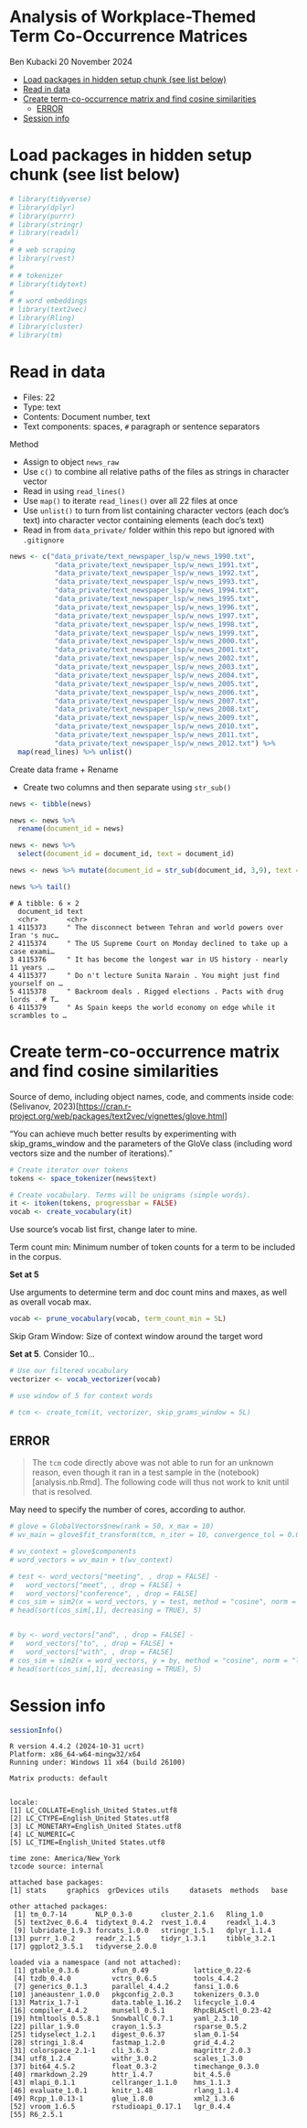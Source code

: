 Analysis of Workplace-Themed Term Co-Occurrence Matrices
================
Ben Kubacki
20 November 2024

- [Load packages in hidden setup chunk (see list
  below)](#load-packages-in-hidden-setup-chunk-see-list-below)
- [Read in data](#read-in-data)
- [Create term-co-occurrence matrix and find cosine
  similarities](#create-term-co-occurrence-matrix-and-find-cosine-similarities)
  - [ERROR](#error)
- [Session info](#session-info)

# Load packages in hidden setup chunk (see list below)

``` r
# library(tidyverse)
# library(dplyr)
# library(purrr)
# library(stringr)
# library(readxl)
# 
# # web scraping
# library(rvest)
# 
# # tokenizer
# library(tidytext)
# 
# # word embeddings
# library(text2vec)
# library(Rling)
# library(cluster)
# library(tm)
```

# Read in data

- Files: 22  
- Type: text  
- Contents: Document number, text  
- Text components: spaces, `#` paragraph or sentence separators

Method

- Assign to object `news_raw`  
- Use `c()` to combine all relative paths of the files as strings in
  character vector  
- Read in using `read_lines()`  
- Use `map()` to iterate `read_lines()` over all 22 files at once  
- Use `unlist()` to turn from list containing character vectors (each
  doc’s text) into character vector containing elements (each doc’s
  text)  
- Read in from `data_private/` folder within this repo but ignored with
  `.gitignore`

``` r
news <- c("data_private/text_newspaper_lsp/w_news_1990.txt",
           "data_private/text_newspaper_lsp/w_news_1991.txt",
           "data_private/text_newspaper_lsp/w_news_1992.txt",
           "data_private/text_newspaper_lsp/w_news_1993.txt",
           "data_private/text_newspaper_lsp/w_news_1994.txt",
           "data_private/text_newspaper_lsp/w_news_1995.txt",
           "data_private/text_newspaper_lsp/w_news_1996.txt",
           "data_private/text_newspaper_lsp/w_news_1997.txt",
           "data_private/text_newspaper_lsp/w_news_1998.txt",
           "data_private/text_newspaper_lsp/w_news_1999.txt",
           "data_private/text_newspaper_lsp/w_news_2000.txt",
           "data_private/text_newspaper_lsp/w_news_2001.txt",
           "data_private/text_newspaper_lsp/w_news_2002.txt",
           "data_private/text_newspaper_lsp/w_news_2003.txt",
           "data_private/text_newspaper_lsp/w_news_2004.txt",
           "data_private/text_newspaper_lsp/w_news_2005.txt",
           "data_private/text_newspaper_lsp/w_news_2006.txt",
           "data_private/text_newspaper_lsp/w_news_2007.txt",
           "data_private/text_newspaper_lsp/w_news_2008.txt",
           "data_private/text_newspaper_lsp/w_news_2009.txt",
           "data_private/text_newspaper_lsp/w_news_2010.txt",
           "data_private/text_newspaper_lsp/w_news_2011.txt",
           "data_private/text_newspaper_lsp/w_news_2012.txt") %>% 
  map(read_lines) %>% unlist() 
```

Create data frame + Rename

- Create two columns and then separate using `str_sub()`

``` r
news <- tibble(news)

news <- news %>% 
  rename(document_id = news)

news <- news %>% 
  select(document_id = document_id, text = document_id)

news <- news %>% mutate(document_id = str_sub(document_id, 3,9), text = str_sub(text, start = 10)) 

news %>% tail()
```

    # A tibble: 6 × 2
      document_id text                                                              
      <chr>       <chr>                                                             
    1 4115373     " The disconnect between Tehran and world powers over Iran 's nuc…
    2 4115374     " The US Supreme Court on Monday declined to take up a case exami…
    3 4115376     " It has become the longest war in US history - nearly 11 years .…
    4 4115377     " Do n't lecture Sunita Narain . You might just find yourself on …
    5 4115378     " Backroom deals . Rigged elections . Pacts with drug lords . # T…
    6 4115379     " As Spain keeps the world economy on edge while it scrambles to …

# Create term-co-occurrence matrix and find cosine similarities

Source of demo, including object names, code, and comments inside code:
(Selivanov,
2023)\[<https://cran.r-project.org/web/packages/text2vec/vignettes/glove.html>\]

“You can achieve much better results by experimenting with
skip_grams_window and the parameters of the GloVe class (including word
vectors size and the number of iterations).”

``` r
# Create iterator over tokens
tokens <- space_tokenizer(news$text)

# Create vocabulary. Terms will be unigrams (simple words).
it <- itoken(tokens, progressbar = FALSE)
vocab <- create_vocabulary(it)
```

Use source’s vocab list first, change later to mine.

Term count min: Minimum number of token counts for a term to be included
in the corpus.

**Set at 5**

Use arguments to determine term and doc count mins and maxes, as well as
overall vocab max.

``` r
vocab <- prune_vocabulary(vocab, term_count_min = 5L)
```

Skip Gram Window: Size of context window around the target word

**Set at 5**. Consider 10…

``` r
# Use our filtered vocabulary
vectorizer <- vocab_vectorizer(vocab)

# use window of 5 for context words

# tcm <- create_tcm(it, vectorizer, skip_grams_window = 5L)
```

## ERROR

> The `tcm` code directly above was not able to run for an unknown
> reason, even though it ran in a test sample in the
> (notebook)\[analysis.nb.Rmd\]. The following code will thus not work
> to knit until that is resolved.

May need to specify the number of cores, according to author.

``` r
# glove = GlobalVectors$new(rank = 50, x_max = 10)
# wv_main = glove$fit_transform(tcm, n_iter = 10, convergence_tol = 0.01, n_threads = 8)
```

``` r
# wv_context = glove$components
# word_vectors = wv_main + t(wv_context)
```

``` r
# test <- word_vectors["meeting", , drop = FALSE] -
#   word_vectors["meet", , drop = FALSE] +
#   word_vectors["conference", , drop = FALSE]
# cos_sim = sim2(x = word_vectors, y = test, method = "cosine", norm = "l2")
# head(sort(cos_sim[,1], decreasing = TRUE), 5)


# by <- word_vectors["and", , drop = FALSE] -
#   word_vectors["to", , drop = FALSE] +
#   word_vectors["with", , drop = FALSE]
# cos_sim = sim2(x = word_vectors, y = by, method = "cosine", norm = "l2")
# head(sort(cos_sim[,1], decreasing = TRUE), 5)
```

# Session info

``` r
sessionInfo()
```

    R version 4.4.2 (2024-10-31 ucrt)
    Platform: x86_64-w64-mingw32/x64
    Running under: Windows 11 x64 (build 26100)

    Matrix products: default


    locale:
    [1] LC_COLLATE=English_United States.utf8 
    [2] LC_CTYPE=English_United States.utf8   
    [3] LC_MONETARY=English_United States.utf8
    [4] LC_NUMERIC=C                          
    [5] LC_TIME=English_United States.utf8    

    time zone: America/New_York
    tzcode source: internal

    attached base packages:
    [1] stats     graphics  grDevices utils     datasets  methods   base     

    other attached packages:
     [1] tm_0.7-14       NLP_0.3-0       cluster_2.1.6   Rling_1.0      
     [5] text2vec_0.6.4  tidytext_0.4.2  rvest_1.0.4     readxl_1.4.3   
     [9] lubridate_1.9.3 forcats_1.0.0   stringr_1.5.1   dplyr_1.1.4    
    [13] purrr_1.0.2     readr_2.1.5     tidyr_1.3.1     tibble_3.2.1   
    [17] ggplot2_3.5.1   tidyverse_2.0.0

    loaded via a namespace (and not attached):
     [1] gtable_0.3.6        xfun_0.49           lattice_0.22-6     
     [4] tzdb_0.4.0          vctrs_0.6.5         tools_4.4.2        
     [7] generics_0.1.3      parallel_4.4.2      fansi_1.0.6        
    [10] janeaustenr_1.0.0   pkgconfig_2.0.3     tokenizers_0.3.0   
    [13] Matrix_1.7-1        data.table_1.16.2   lifecycle_1.0.4    
    [16] compiler_4.4.2      munsell_0.5.1       RhpcBLASctl_0.23-42
    [19] htmltools_0.5.8.1   SnowballC_0.7.1     yaml_2.3.10        
    [22] pillar_1.9.0        crayon_1.5.3        rsparse_0.5.2      
    [25] tidyselect_1.2.1    digest_0.6.37       slam_0.1-54        
    [28] stringi_1.8.4       fastmap_1.2.0       grid_4.4.2         
    [31] colorspace_2.1-1    cli_3.6.3           magrittr_2.0.3     
    [34] utf8_1.2.4          withr_3.0.2         scales_1.3.0       
    [37] bit64_4.5.2         float_0.3-2         timechange_0.3.0   
    [40] rmarkdown_2.29      httr_1.4.7          bit_4.5.0          
    [43] mlapi_0.1.1         cellranger_1.1.0    hms_1.1.3          
    [46] evaluate_1.0.1      knitr_1.48          rlang_1.1.4        
    [49] Rcpp_1.0.13-1       glue_1.8.0          xml2_1.3.6         
    [52] vroom_1.6.5         rstudioapi_0.17.1   lgr_0.4.4          
    [55] R6_2.5.1           
